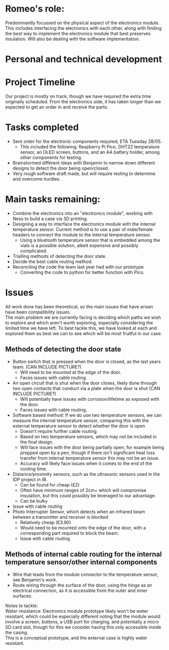 # Romeo's role:
Predominantly focussed on the physical aspect of the electronics module. This includes interfacing the electronics with each other, along with finding the best way to implement the electronics module that best preserves insulation. Will also be dealing with the software implementation.


# Personal and technical development



# Project Timeline
Our project is mostly on track, though we have required the extra time originally scheduled. From the electronics side, it has taken longer than we expected to get an order in and receive the parts. 


# Tasks completed
- Sent order for the electronic components required; ETA Tuesday 28/05.
  - This included the following: Raspberry Pi Pico, DHT22 temperature sensor, an OLED screen, buttons, and an AA battery holder, among other components for testing.
- Brainstormed different ideas with Benjamin to narrow down different designs to detect the door being open/closed.
- Very rough software draft made, but will require testing to determine and overcome hurdles.

# Main tasks remaining:
- Combine the electronics into an "electronics module", working with Ness to build a case via 3D printing. 
- Designing a way to interface the electronics module with the internal temperature sensor. Current method is to use a pair of male/female headers to connect the module to the internal temperature sensor.
  - Using a bluetooth temperature sensor that is embedded among the vials is a possible solution, albeit expensive and possibly complicated.
- Trialling methods of detecting the door state.
- Decide the best cable routing method.
- Reconciling the code the team last year had with our prototype
  - Converting the code to python for better function with Pico.

# Issues
All work done has been theoretical, so the main issues that have arisen have been compatibility issues. 
<br> The main problem we are currently facing is deciding which paths we wish to explore and which aren't worth exploring, especially considering the limited time we have left. To best tackle this, we have looked at each and explored them as best we can to see which will be most fruitful in our case.

## Methods of detecting the door state
- Button switch that is pressed when the door is closed, as the last years team. (CAN INCLUDE PICTURE?)
  - Will need to be mounted at the edge of the door.
  - Faces issues with cable routing.
- An open circuit that is shut when the door closes, likely done through two open contacts that conduct via a plate when the door is shut (CAN INCLUDE PICTURE?)
  - Will potentially have issues with corrosion/lifetime as exposed with the door.
  - Faces issues with cable routing.
- Software based method: If we do use two temperature sensors, we can measure the internal temperature sensor, comparing this with the external temperature sensor to detect whether the door is open
  - Doesn't require further cable routing.
  - Based on two temperature sensors, which may not be included in the final design.
  - Will face issues with the door being partially open, for example being propped open by a pen, though if there isn't significant heat loss transfer from internal temperature sensor this may not be an issue.
  - Accuracy will likely face issues when it comes to the end of the cooling time. 
- Distance/proximity sensors, such as the ultrasonic sensors used in the IDP project in IB.
  - Can be found for cheap (£2)
  - Often have minimum ranges of 2cm+ which will compromise insulation, but this could possibly be leveraged to our advantage.
  - Can be bulky
- Issue with cable routing
- Photo Interrupter Sensor, which detects when an infrared beam between a transmitter and receiver is blocked
  - Relatively cheap (£3.90)
  - Would need to be mounted onto the edge of the door, with a corresponding part required to block the beam.
  - Issue with cable routing


## Methods of internal cable routing for the internal temperature sensor/other internal components
- Wire that leads from the module connector to the temperature sensor, see Benjamin's work.
- Route wiring through the surface of the door, using the hinge as an electrical connection, as it is accessible from the outer and inner surfaces.


Notes to tackle:
<br> Water resistance: Electronics module prototype likely won't be water resistant, which could be especially different noting that the module would involve a screen, buttons, a USB port for charging, and potentially a micro SD card slot, though for this we consider having this only accessible inside the casing. 
<br> This is a conceptual prototype, and the external case is highly water resistant.


